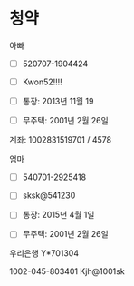 # 청약
 
아빠
- [ ] 520707-1904424
- [ ] Kwon52!!!!
- [ ] 통장: 2013년 11월 19
- [ ] 무주택: 2001년 2월 26일


계좌: 1002831519701 / 4578


엄마
- [ ] 540701-2925418
- [ ] sksk@541230
- [ ] 통장: 2015년 4월 1일
- [ ] 무주택: 2001년 2월 26일


우리은행
Y*701304

1002-045-803401
Kjh@1001sk